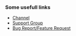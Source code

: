 ### Some usefull links
- [Channel](https://t.me/SlamMirrorUpdates)
- [Support Group](https://t.me/SlamSupport)
- [Bug Report/Feature Request](https://t.me/SlamBugReport)